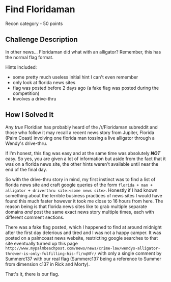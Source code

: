Find Floridaman
===============
Recon category - 50 points

Challenge Description
---------------------
In other news… Floridaman did what with an alligator?
Remember, this has the normal flag format.

Hints Included:
- some pretty much useless initial hint I can't even remember
- only look at florida news sites
- flag was posted before 2 days ago (a fake flag was posted during the competition)
- Involves a drive-thru

How I Solved It
---------------
Any _true_ Floridian has probably heard of the /r/Floridaman subreddit and those who follow it may recall a recent news story from
Jupiter, Florida (Palm Coast) involving one florida man tossing a live alligator through a Wendy's drive-thru.

If I'm honest, this flag was easy and at the same time was absolutely **_NOT_** easy. So yes, you are given a lot of information but aside
from the fact that it was on a florida news site, the other hints weren't available until near the end of the final day.

So with the drive-thru story in mind, my first instinct was to find a list of florida news site and craft google queries of the form 
`florida + man + alligator + driverthru site:<some news site>`. Honestly if I had known something about the terrible business practices of
news sites I would have found this much faster however it took me close to 16 hours from here. The reason being is that florida news sites like to grab multiple separate domains _and_ post the same exact news story multiple times, each with different comment sections.

There was a fake flag posted, which I happened to find at around midnight after the first day delerious and tired and I was not a happy camper. It was posted on a palmcoast news website, restricting google searches to that site eventually turned up this page `http://www.mypalmbeachpost.com/news/news/crime-law/wendys-alligator-thrower-is-only-fulfilling-his-fl/nqNfr/` with only a single comment by Summerc137 with our real flag (Summerc137 being a reference to Summer from dimension c137 in Rick and Morty).

That's it, there is our flag.
